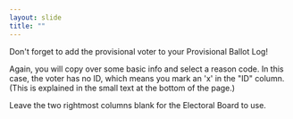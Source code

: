 ```yaml
---
layout: slide
title: ""
---
```


Don't forget to add the provisional voter to your Provisional Ballot Log!

Again, you will copy over some basic info and select a reason code. In this case, the voter has no ID, which means you mark an 'x' in the "ID" column. (This is explained in the small text at the bottom of the page.)

Leave the two rightmost columns blank for the Electoral Board to use.